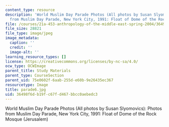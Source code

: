 ```yaml
---
content_type: resource
description: 'World Muslim Day Parade Photos (All photos by Susan Slyomovics): Photos
  from Muslim Day Parade, New York City, 1991: Float of Dome of the Rock Mosque (Jerusalem)'
file: /courses/21a-453-anthropology-of-the-middle-east-spring-2004/36498f6db19fc67fd467bbcc0aebedc3_parade6.jpg
file_size: 28821
file_type: image/jpeg
image_metadata:
  caption: ''
  credit: ''
  image-alt: ''
learning_resource_types: []
license: https://creativecommons.org/licenses/by-nc-sa/4.0/
ocw_type: OCWImage
parent_title: Study Materials
parent_type: CourseSection
parent_uid: 75e0602f-6aab-255d-e60b-9e26435ec367
resourcetype: Image
title: parade6.jpg
uid: 36498f6d-b19f-c67f-d467-bbcc0aebedc3
---
```

World Muslim Day Parade Photos (All photos by Susan Slyomovics): Photos from Muslim Day Parade, New York City, 1991: Float of Dome of the Rock Mosque (Jerusalem)